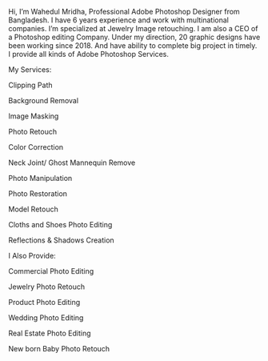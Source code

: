 Hi, I’m Wahedul Mridha, Professional Adobe Photoshop Designer from Bangladesh. I have 6 years experience and work with multinational companies. I’m specialized at Jewelry Image retouching. I am also a CEO of a Photoshop editing Company. Under my direction, 20 graphic designs have been working since 2018. And have ability to complete big project in timely. I provide all kinds of Adobe Photoshop Services.


My Services: 

Clipping Path

Background Removal 

Image Masking 

Photo Retouch

Color Correction

Neck Joint/ Ghost Mannequin Remove

Photo Manipulation

Photo Restoration

Model Retouch

Cloths and Shoes Photo Editing

Reflections & Shadows Creation


I Also Provide:

Commercial Photo Editing

Jewelry Photo Retouch

Product Photo Editing

Wedding Photo Editing

Real Estate Photo Editing 

New born Baby Photo Retouch
